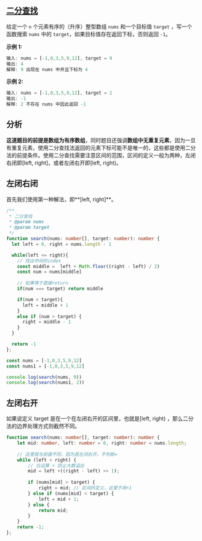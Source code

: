 ## [二分查找 ](https://leetcode.cn/problems/binary-search/)

给定一个 `n` 个元素有序的（升序）整型数组 `nums` 和一个目标值 `target` ，写一个函数搜索 `nums` 中的 `target`，如果目标值存在返回下标，否则返回 `-1`。

**示例 1:**

```typescript
输入: nums = [-1,0,3,5,9,12], target = 9
输出: 4
解释: 9 出现在 nums 中并且下标为 4
```

**示例 2:**

```typescript
输入: nums = [-1,0,3,5,9,12], target = 2
输出: -1
解释: 2 不存在 nums 中因此返回 -1
```

## 分析

**这道题目的前提是数组为有序数组**，同时题目还强调**数组中无重复元素**，因为一旦有重复元素，使用二分查找法返回的元素下标可能不是唯一的，这些都是使用二分法的前提条件。使用二分查找需要注意区间的范围，区间的定义一般为两种，左闭右闭即[left, right]，或者左闭右开即[left, right)。

## 左闭右闭

首先我们使用第一种解法，即**[left, right]**。

```typescript
/**
 * 二分查找
 * @param nums
 * @param target
 */
function search(nums: number[], target: number): number {
  let left = 0, right = nums.length - 1

  while(left <= right){
    // 找出中间的index
    const middle =  left + Math.floor((right - left) / 2)
    const num = nums[middle]
	
    // 如果等于直接return
    if(num === target) return middle

    if(num < target){
      left = middle + 1
    }
    else if (num > target) {
      right = middle - 1
    }
  }

  return -1
};

const nums = [-1,0,3,5,9,12]
const nums1 = [-1,0,3,5,9,12]

console.log(search(nums, 9))
console.log(search(nums1, 2))
```

## 左闭右开

如果说定义 target 是在一个在左闭右开的区间里，也就是[left, right) ，那么二分法的边界处理方式则截然不同。

```typescript
function search(nums: number[], target: number): number {
    let mid: number, left: number = 0, right: number = nums.length;
    
    // 这里就与前面不同，因为是左闭右开，不判断=
    while (left < right) {
        // 位运算 + 防止大数溢出
        mid = left +((right - left) >> 1);
        
        if (nums[mid] > target) {
            right = mid; // 区间的定义，这里不用+1
        } else if (nums[mid] < target) {
            left = mid + 1;
        } else {
            return mid;
        }
    }
    return -1;
};
```

